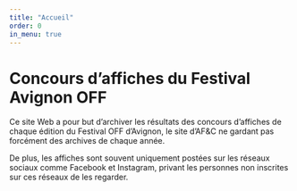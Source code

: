 ```yaml
---
title: "Accueil"
order: 0
in_menu: true
---
```

# Concours d’affiches du Festival Avignon OFF

Ce site Web a pour but d’archiver les résultats des concours d’affiches de chaque édition du Festival OFF d’Avignon, le site d’AF&C ne gardant pas forcément des archives de chaque année.

De plus, les affiches sont souvent uniquement postées sur les réseaux sociaux comme Facebook et Instagram, privant les personnes non inscrites sur ces réseaux de les regarder. 